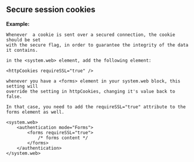 
Secure session cookies
-------

**Example:**

	Whenever  a cookie is sent over a secured connection, the cookie should be set
	with the secure flag, in order to guarantee the integrity of the data it contains.

	in the <system.web> element, add the following element:

	<httpCookies requireSSL="true" />

	whenever you have a <forms> element in your system.web block, this setting will 
	override the setting in httpCookies, changing it's value back to false.

	In that case, you need to add the requireSSL="true" attribute to the forms element as well.

	<system.web>
		<authentication mode="Forms">
			<forms requireSSL="true">
				/* forms content */
			</forms>
		</authentication>
	</system.web>



	
